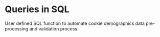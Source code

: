 Queries in SQL
=====================

User defined SQL function to automate cookie demographics data pre-processing and validation process

